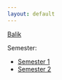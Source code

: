 ```yaml
---
layout: default
---
```


[Balik](/misc/school/materials)

Semester:
- [Semester 1](sem1)
- [Semester 2](sem2)

